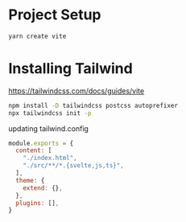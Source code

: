 # Project Setup

```bash
yarn create vite
```

# Installing Tailwind

https://tailwindcss.com/docs/guides/vite

```bash
npm install -D tailwindcss postcss autoprefixer
npx tailwindcss init -p
```
updating tailwind.config

```js
module.exports = {
  content: [
    "./index.html",
    "./src/**/*.{svelte,js,ts}",
  ],
  theme: {
    extend: {},
  },
  plugins: [],
}
```
